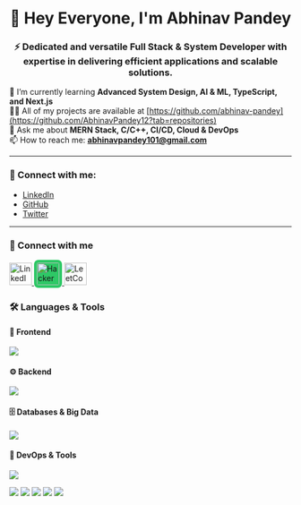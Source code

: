 <h1 align="center">👋 Hey Everyone, I'm Abhinav Pandey</h1>  
<h3 align="center">⚡ Dedicated and versatile Full Stack & System Developer with expertise in delivering efficient applications and scalable solutions.</h3>  




🌱 I’m currently learning **Advanced System Design, AI & ML, TypeScript, and Next.js**  
👨‍💻 All of my projects are available at [https://github.com/abhinav-pandey](https://github.com/AbhinavPandey12?tab=repositories)  
💬 Ask me about **MERN Stack, C/C++, CI/CD, Cloud & DevOps**  
📫 How to reach me: **abhinavpandey101@gmail.com**  

---

### 🤝 Connect with me:  
- [LinkedIn](https://www.linkedin.com/in/abhinav-pandey-465914223/)  
- [GitHub](https://github.com/AbhinavPandey12?tab=projects)  
- [Twitter](https://twitter.com/abhinav-pandey)  

---

### 🤝 Connect with me   

<p align="left">
  <!-- LinkedIn -->
  <a href="https://www.linkedin.com/in/abhinav-pandey-465914223/" target="_blank">
    <img src="https://skillicons.dev/icons?i=linkedin" alt="LinkedIn" height="40"/>
  </a>
  
  <!-- HackerRank -->
  <a href="https://www.hackerrank.com/profile/abhinavpandey101" target="_blank">
    <img src="https://cdn.jsdelivr.net/gh/simple-icons/simple-icons/icons/hackerrank.svg" alt="HackerRank" height="40" width="40" style="background-color:#2EC866; border-radius:8px; padding:5px;"/>
  </a>
  
  <!-- LeetCode -->
  <a href="https://leetcode.com/u/abhinavpandey101/" target="_blank">
    <img src="https://cdn.jsdelivr.net/gh/simple-icons/simple-icons/icons/leetcode.svg" alt="LeetCode" height="40" width="40"/>
  </a>

</p>



### 🛠️ Languages & Tools

#### 🎨 Frontend  
<p align="left">  
  <img src="https://skillicons.dev/icons?i=html,css,js,ts,react,angular,redux,bootstrap,tailwind,figma,flutter&perline=12" />  
</p>  

#### ⚙️ Backend  
<p align="left">  
  <img src="https://skillicons.dev/icons?i=nodejs,express,java,spring,py,django,php&perline=12" />  
</p>  

#### 🗄️ Databases & Big Data  
<p align="left">  
  <img src="https://skillicons.dev/icons?i=mongodb,mysql,postgres,graphql,firebase,hadoop&perline=12" />  
</p>  

#### 🔧 DevOps & Tools  
<p align="left">  
  <img src="https://skillicons.dev/icons?i=docker,git,linux,aws,jenkins,postman,cpp,opencv&perline=12" />  
</p>  

<!-- Extra badges for tools not supported by skillicons.dev -->
<p align="left">  
<img src="https://img.shields.io/badge/Cassandra-1287B1?style=for-the-badge&logo=apache-cassandra&logoColor=white" />  
<img src="https://img.shields.io/badge/Hive-FDEE21?style=for-the-badge&logo=apache-hive&logoColor=black" />  
<img src="https://img.shields.io/badge/Matlab-FF7400?style=for-the-badge&logo=mathworks&logoColor=white" />  
<img src="https://img.shields.io/badge/Pandas-150458?style=for-the-badge&logo=pandas&logoColor=white" />  
<img src="https://img.shields.io/badge/Seaborn-3776AB?style=for-the-badge&logo=python&logoColor=white" />  
</p>  

